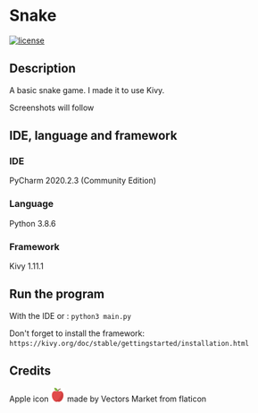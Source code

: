 # Snake
[![license](https://img.shields.io/github/license/AmandineFORTIER/Snake-Python)](https://github.com/AmandineFORTIER/Snake-Python/blob/main/LICENSE)

## Description
A basic snake game. I made it to use Kivy.


Screenshots will follow

## IDE, language and framework

### IDE
PyCharm 2020.2.3 (Community Edition)

### Language
Python 3.8.6

### Framework
Kivy 1.11.1

## Run the program
With the IDE or :
`python3 main.py`

Don't forget to install the framework: `https://kivy.org/doc/stable/gettingstarted/installation.html`

## Credits
Apple icon <img src="./images/apple.svg" alt="apple icon" width="5%"> made by Vectors Market from flaticon


